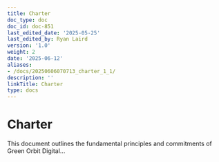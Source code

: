 ```yaml
---
title: Charter
doc_type: doc
doc_id: doc-851
last_edited_date: '2025-05-25'
last_edited_by: Ryan Laird
version: '1.0'
weight: 2
date: '2025-06-12'
aliases:
- /docs/20250606070713_charter_1_1/
description: ''
linkTitle: Charter
type: docs
---
```


# Charter

This document outlines the fundamental principles and commitments of Green Orbit Digital...
